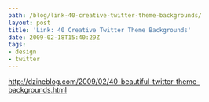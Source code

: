 ```yaml
---
path: /blog/link-40-creative-twitter-theme-backgrounds/
layout: post
title: 'Link: 40 Creative Twitter Theme Backgrounds'
date: 2009-02-18T15:40:29Z
tags:
- design
- twitter
---
```


<a href="http://dzineblog.com/2009/02/40-beautiful-twitter-theme-backgrounds.html">http://dzineblog.com/2009/02/40-beautiful-twitter-theme-backgrounds.html</a>